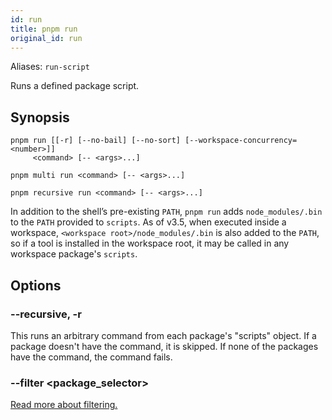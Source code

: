 ```yaml
---
id: run
title: pnpm run
original_id: run
---
```


Aliases: `run-script`

Runs a defined package script.

## Synopsis

```text
pnpm run [[-r] [--no-bail] [--no-sort] [--workspace-concurrency=<number>]]
     <command> [-- <args>...]

pnpm multi run <command> [-- <args>...]

pnpm recursive run <command> [-- <args>...]
```

In addition to the shell’s pre-existing `PATH`, `pnpm run` adds `node_modules/.bin`
to the `PATH` provided to `scripts`. As of v3.5, when executed inside a workspace,
`<workspace root>/node_modules/.bin` is also added to the `PATH`, so if a tool
is installed in the workspace root, it may be called in any workspace package's `scripts`.

## Options

### --recursive, -r

This runs an arbitrary command from each package's "scripts" object.
If a package doesn't have the command, it is skipped.
If none of the packages have the command, the command fails.

### --filter &lt;package_selector>

[Read more about filtering.](../filtering)
